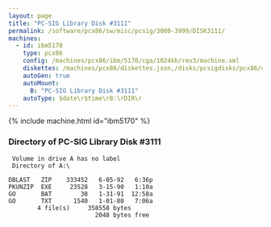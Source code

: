 ```yaml
---
layout: page
title: "PC-SIG Library Disk #3111"
permalink: /software/pcx86/sw/misc/pcsig/3000-3999/DISK3111/
machines:
  - id: ibm5170
    type: pcx86
    config: /machines/pcx86/ibm/5170/cga/1024kb/rev3/machine.xml
    diskettes: /machines/pcx86/diskettes.json,/disks/pcsigdisks/pcx86/diskettes.json
    autoGen: true
    autoMount:
      B: "PC-SIG Library Disk #3111"
    autoType: $date\r$time\rB:\rDIR\r
---
```


{% include machine.html id="ibm5170" %}

### Directory of PC-SIG Library Disk #3111

     Volume in drive A has no label
     Directory of A:\

    DBLAST   ZIP    333452   6-05-92   6:36p
    PKUNZIP  EXE     23528   3-15-90   1:10a
    GO       BAT        38   1-31-91  12:58a
    GO       TXT      1540   1-01-80   7:06a
            4 file(s)     358558 bytes
                            2048 bytes free
